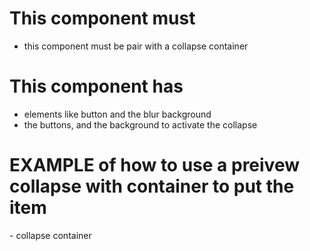 
# This component must
- this component must be pair with a collapse container

# This component has
- elements like button and the blur background
- the buttons, and the background to activate the collapse

# EXAMPLE of how to use a preivew collapse with container to put the item

<div style={{ position: "relative" }}> - collapse container
    <div
        id="collapse-tasks"
        style={{ maxHeight: taskVh.toString() + "vh", overflow: "hidden" }}
    >
        <div
            className="table-responsive"
            id="dashboard-tasks"
        >
            <TaskTable
                tasks={tasks}
            />
        </div>
    </div>
    <PreviewCollapse
        text={"Tasks"}
        maxVhOfCollapse={(int)}
        collapseId={"collapse-tasks"}
        overflow={"hidden"}
        dependency={tasks}
    />
</div>